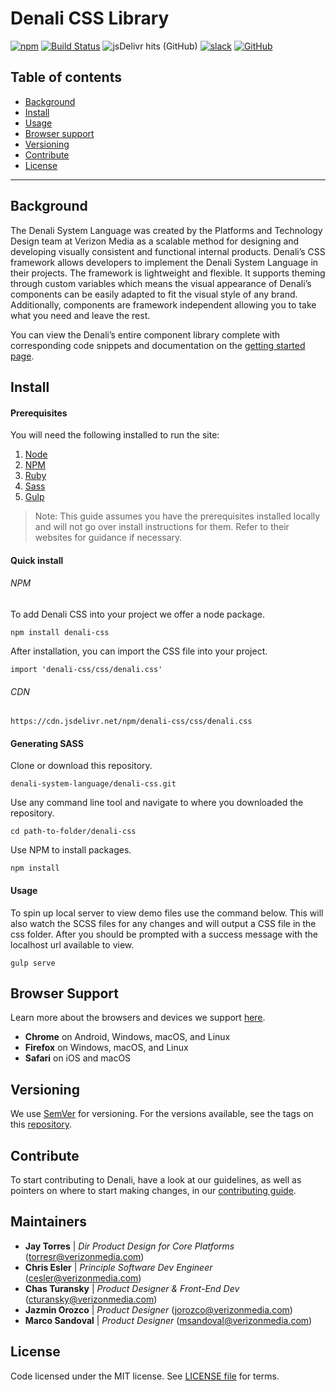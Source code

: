 # Denali CSS Library

[![npm](https://img.shields.io/npm/v/denali-css?color=red)](https://www.npmjs.com/package/denali-css)
[![Build Status][status-image]][status-url]
![jsDelivr hits (GitHub)](https://img.shields.io/jsdelivr/gh/hm/denali-design/denali-css)
[![slack](https://img.shields.io/badge/slack-Denali-3570f4.svg)](https://denali-design.slack.com/app_redirect?channel=general)
[![GitHub](https://img.shields.io/github/license/denali-design/denali-css)](https://github.com/denali-design/denali-css/blob/master/LICENSE.md)

## Table of contents

- [Background](#background)
- [Install](#install)
- [Usage](#usage)
- [Browser support](#browser-support)
- [Versioning](#versioning)
- [Contribute](#contribute)
- [License](#license)

---

## Background

The Denali System Language was created by the Platforms and Technology Design team at Verizon Media as a scalable method for designing and developing visually consistent and functional internal products. Denali’s CSS framework allows developers to implement the Denali System Language in their projects. The framework is lightweight and flexible. It supports theming through custom variables which means the visual appearance of Denali’s components can be easily adapted to fit the visual style of any brand. Additionally, components are framework independent allowing you to take what you need and leave the rest.

You can view the Denali’s entire component library complete with corresponding code snippets and documentation on the [getting started page](https://denali.design/docs/2/guides/get-started).

## Install

#### Prerequisites

You will need the following installed to run the site:

1. [Node](https://nodejs.org/en/)
2. [NPM](https://www.npmjs.com/)
3. [Ruby](https://www.ruby-lang.org/)
4. [Sass](http://compass-style.org/)
5. [Gulp](https://gulpjs.com/)

> Note: This guide assumes you have the prerequisites installed locally and will not go over install instructions for them. Refer to their websites for guidance if necessary.

#### Quick install

###### NPM

To add Denali CSS into your project we offer a node package.

```
npm install denali-css
```

After installation, you can import the CSS file into your project.

```
import 'denali-css/css/denali.css'
```

###### CDN

```
https://cdn.jsdelivr.net/npm/denali-css/css/denali.css
```

#### Generating SASS

Clone or download this repository.

```
denali-system-language/denali-css.git
```

Use any command line tool and navigate to where you downloaded the repository.

```
cd path-to-folder/denali-css
```

Use NPM to install packages.

```
npm install
```

#### Usage

To spin up local server to view demo files use the command below. This will also watch the SCSS files for any changes and will output a CSS file in the css folder. After you should be prompted with a success message with the localhost url available to view.

```
gulp serve
```

## Browser Support
Learn more about the browsers and devices we support [here](https://denali.design/browsers).
- **Chrome** on Android, Windows, macOS, and Linux
- **Firefox** on Windows, macOS, and Linux
- **Safari** on iOS and macOS

## Versioning

We use [SemVer](http://semver.org/) for versioning. For the versions available, see the tags on this [repository](https://github.com/denali-design/denali-css/tags).

## Contribute

To start contributing to Denali, have a look at our guidelines, as well as pointers on where to start making changes, in our [contributing guide](https://github.com/denali-design/denali-css/blob/master/CONTRIBUTE.md).

## Maintainers

- **Jay Torres** | _Dir Product Design for Core Platforms_ (torresr@verizonmedia.com)
- **Chris Esler** | _Principle Software Dev Engineer_ (cesler@verizonmedia.com)
- **Chas Turansky** | _Product Designer & Front-End Dev_ (cturansky@verizonmedia.com)
- **Jazmin Orozco** | _Product Designer_ (jorozco@verizonmedia.com)
- **Marco Sandoval** | _Product Designer_ (msandoval@verizonmedia.com)

## License

Code licensed under the MIT license. See [LICENSE file](https://github.com/denali-design/denali-css/blob/master/LICENSE.md) for terms.

[status-image]: https://cd.screwdriver.cd/pipelines/3067/badge
[status-url]: https://cd.screwdriver.cd/pipelines/3067
